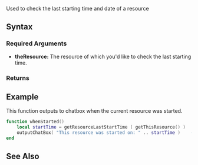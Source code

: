 Used to check the last starting time and date of a resource

Syntax
------

### Required Arguments

-   **theResource:** The resource of which you'd like to check the last starting time.

### Returns

Example
-------

This function outputs to chatbox when the current resource was started.

``` lua
function whenStarted()
    local startTime = getResourceLastStartTime ( getThisResource() )    --Get the time and date
    outputChatBox( "This resource was started on: " .. startTime )    --tell everybody when the current resource was started.
end
```

See Also
--------
